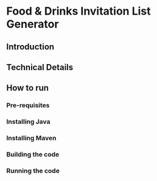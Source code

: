 # Food & Drinks Invitation List Generator

## Introduction
## Technical Details
## How to run
### Pre-requisites
### Installing Java
### Installing Maven
### Building the code
### Running the code
